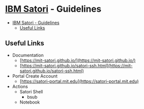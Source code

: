 # [IBM Satori](https://satori-portal.mit.edu) - Guidelines

- [IBM Satori - Guidelines](#ibm-satori---guidelines)
  - [Useful Links](#useful-links)

## Useful Links
*   Documentation
    *   [https://mit-satori.github.io/](https://mit-satori.github.io/)
    *   [https://mit-satori.github.io/satori-ssh.html](https://mit-satori.github.io/satori-ssh.html) 
*   Portal Create Account
    *   [https://satori-portal.mit.edu](https://satori-portal.mit.edu) 
*   Actions
    *   Satori Shell
        *   bsub
    *   Notebook